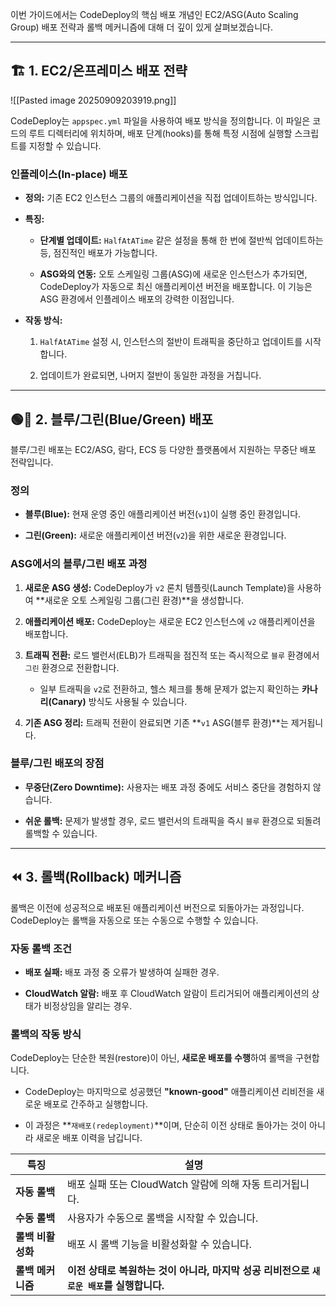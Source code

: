 
이번 가이드에서는 CodeDeploy의 핵심 배포 개념인 EC2/ASG(Auto Scaling Group) 배포 전략과 롤백 메커니즘에 대해 더 깊이 있게 살펴보겠습니다.

---

## 🏗️ 1. EC2/온프레미스 배포 전략

![[Pasted image 20250909203919.png]]

CodeDeploy는 `appspec.yml` 파일을 사용하여 배포 방식을 정의합니다. 이 파일은 코드의 루트 디렉터리에 위치하며, 배포 단계(hooks)를 통해 특정 시점에 실행할 스크립트를 지정할 수 있습니다.

### **인플레이스(In-place) 배포**

- **정의:** 기존 EC2 인스턴스 그룹의 애플리케이션을 직접 업데이트하는 방식입니다.
    
- **특징:**
    
    - **단계별 업데이트:** `HalfAtATime` 같은 설정을 통해 한 번에 절반씩 업데이트하는 등, 점진적인 배포가 가능합니다.
        
    - **ASG와의 연동:** 오토 스케일링 그룹(ASG)에 새로운 인스턴스가 추가되면, CodeDeploy가 자동으로 최신 애플리케이션 버전을 배포합니다. 이 기능은 ASG 환경에서 인플레이스 배포의 강력한 이점입니다.
        
- **작동 방식:**
    
    1. `HalfAtATime` 설정 시, 인스턴스의 절반이 트래픽을 중단하고 업데이트를 시작합니다.
        
    2. 업데이트가 완료되면, 나머지 절반이 동일한 과정을 거칩니다.
        

---

## 🟢🔵 2. 블루/그린(Blue/Green) 배포

블루/그린 배포는 EC2/ASG, 람다, ECS 등 다양한 플랫폼에서 지원하는 무중단 배포 전략입니다.

### **정의**

- **블루(Blue):** 현재 운영 중인 애플리케이션 버전(`v1`)이 실행 중인 환경입니다.
    
- **그린(Green):** 새로운 애플리케이션 버전(`v2`)을 위한 새로운 환경입니다.
    

### **ASG에서의 블루/그린 배포 과정**

1. **새로운 ASG 생성:** CodeDeploy가 `v2` 론치 템플릿(Launch Template)을 사용하여 **새로운 오토 스케일링 그룹(그린 환경)**을 생성합니다.
    
2. **애플리케이션 배포:** CodeDeploy는 새로운 EC2 인스턴스에 `v2` 애플리케이션을 배포합니다.
    
3. **트래픽 전환:** 로드 밸런서(ELB)가 트래픽을 점진적 또는 즉시적으로 `블루` 환경에서 `그린` 환경으로 전환합니다.
    
    - 일부 트래픽을 `v2`로 전환하고, 헬스 체크를 통해 문제가 없는지 확인하는 **카나리(Canary)** 방식도 사용될 수 있습니다.
        
4. **기존 ASG 정리:** 트래픽 전환이 완료되면 기존 **`v1` ASG(블루 환경)**는 제거됩니다.
    

### **블루/그린 배포의 장점**

- **무중단(Zero Downtime):** 사용자는 배포 과정 중에도 서비스 중단을 경험하지 않습니다.
    
- **쉬운 롤백:** 문제가 발생할 경우, 로드 밸런서의 트래픽을 즉시 `블루` 환경으로 되돌려 롤백할 수 있습니다.
    

---

## ⏪ 3. 롤백(Rollback) 메커니즘

롤백은 이전에 성공적으로 배포된 애플리케이션 버전으로 되돌아가는 과정입니다. CodeDeploy는 롤백을 자동으로 또는 수동으로 수행할 수 있습니다.

### **자동 롤백 조건**

- **배포 실패:** 배포 과정 중 오류가 발생하여 실패한 경우.
    
- **CloudWatch 알람:** 배포 후 CloudWatch 알람이 트리거되어 애플리케이션의 상태가 비정상임을 알리는 경우.
    

### **롤백의 작동 방식**

CodeDeploy는 단순한 복원(restore)이 아닌, **새로운 배포를 수행**하여 롤백을 구현합니다.

- CodeDeploy는 마지막으로 성공했던 **"known-good"** 애플리케이션 리비전을 새로운 배포로 간주하고 실행합니다.
    
- 이 과정은 **`재배포(redeployment)`**이며, 단순히 이전 상태로 돌아가는 것이 아니라 새로운 배포 이력을 남깁니다.
    

|특징|설명|
|---|---|
|**자동 롤백**|배포 실패 또는 CloudWatch 알람에 의해 자동 트리거됩니다.|
|**수동 롤백**|사용자가 수동으로 롤백을 시작할 수 있습니다.|
|**롤백 비활성화**|배포 시 롤백 기능을 비활성화할 수 있습니다.|
|**롤백 메커니즘**|**이전 상태로 복원하는 것이 아니라, 마지막 성공 리비전으로 `새로운 배포`를 실행합니다.**|